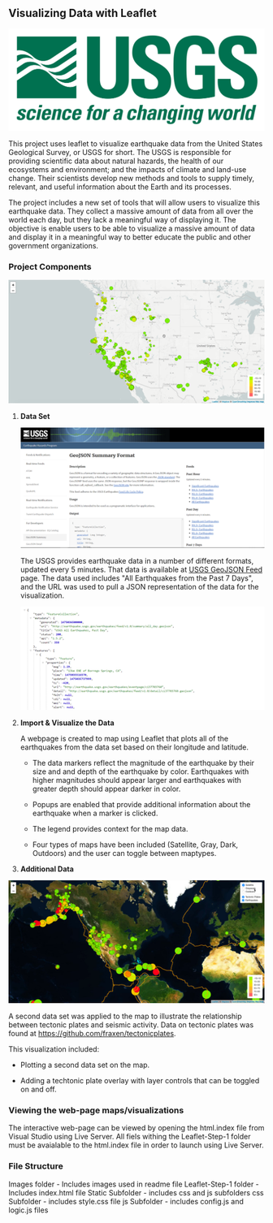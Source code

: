 ## Visualizing Data with Leaflet

![1-Logo](Images/1-Logo.png)

This project uses leaflet to visualize earthquake data from the United States Geological Survey, or USGS for short. The USGS is responsible for providing scientific data about natural hazards, the health of our ecosystems and environment; and the impacts of climate and land-use change. Their scientists develop new methods and tools to supply timely, relevant, and useful information about the Earth and its processes. 

The project includes a new set of tools that will allow users to visualize this earthquake data. They collect a massive amount of data from all over the world each day, but they lack a meaningful way of displaying it. The objective is enable users to be  able to visualize a massive amount of data and display it in a meaningful way to better educate the public and other government organizations.


### Project Components

![2-BasicMap](Images/2-BasicMap.png)


1. **Data Set**

   ![3-Data](Images/3-Data.png)

   The USGS provides earthquake data in a number of different formats, updated every 5 minutes. That data is available at [USGS GeoJSON Feed](http://earthquake.usgs.gov/earthquakes/feed/v1.0/geojson.php) page. The data used includes "All Earthquakes from the Past 7 Days", and the URL was used to pull a JSON representation of the data for the visualization.

   ![4-JSON](Images/4-JSON.png)

2. **Import & Visualize the Data**

   A webpage is created to map using Leaflet that plots all of the earthquakes from the data set based on their longitude and latitude.

   * The data markers reflect the magnitude of the earthquake by their size and and depth of the earthquake by color. Earthquakes with higher magnitudes should appear larger and earthquakes with greater depth should appear darker in color.

   * Popups are enabled that provide additional information about the earthquake when a marker is clicked.

   * The legend provides context for the map data.

   * Four types of maps have been included (Satellite, Gray, Dark, Outdoors) and the user can toggle between maptypes.

3. **Additional Data**

![5-Advanced](Images/5-Advanced.png)

A second data set was applied to the map to illustrate the relationship between tectonic plates and seismic activity.  Data on tectonic plates was found at <https://github.com/fraxen/tectonicplates>.

This visualization included:

* Plotting a second data set on the map.

* Adding a techtonic plate overlay with layer controls that can be toggled on and off.

### Viewing the web-page maps/visualizations

The interactive web-page can be viewed by opening the html.index file from Visual Studio using Live Server. All fiels withing the Leaflet-Step-1 folder must be avaialable to the html.index file in order to launch using Live Server.

### File Structure

Images folder - Includes images used in readme file
Leaflet-Step-1 folder - Includes index.html file
   Static Subfolder - includes css and js subfolders
      css Subfolder - includes style.css file
      js Subfolder - includes config.js and logic.js files